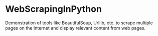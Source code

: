 # WebScrapingInPython
Demonstration of tools like BeautifulSoup, Urllib, etc. to scrape multiple pages on the Internet and display relevant content from web pages.
